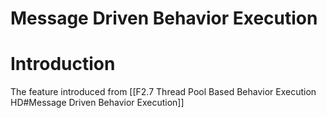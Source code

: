 Message Driven Behavior Execution
===

# Introduction
The feature introduced from [[F2.7 Thread Pool Based Behavior Execution HD#Message Driven Behavior Execution]]